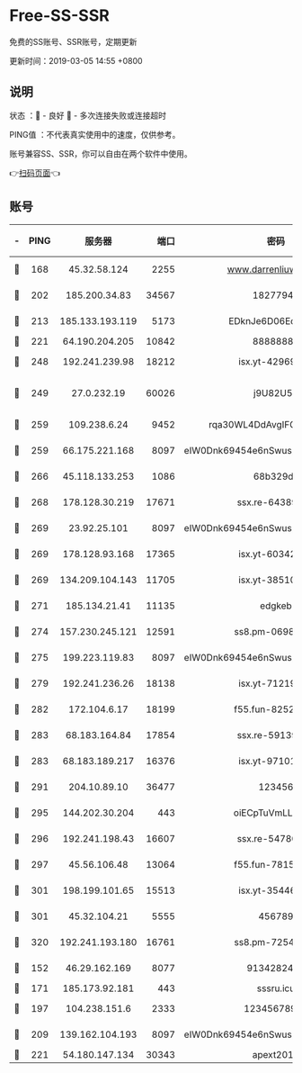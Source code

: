 # Free-SS-SSR

免费的SS账号、SSR账号，定期更新

更新时间：2019-03-05 14:55 +0800

## 说明

状态     ：🙂 - 良好 🙁 - 多次连接失败或连接超时

PING值   ：不代表真实使用中的速度，仅供参考。

账号兼容SS、SSR，你可以自由在两个软件中使用。

👉[扫码页面](https://liesauer.github.io/free-ss-ssr.github.io/)👈

## 账号

|-|PING|服务器|端口|密码|加密方式|区域|
|:----:|:----:|:-----:|-----:|:----:|:----:|:----:|
|🙂|168|45.32.58.124|2255|www.darrenliuwei.com|aes-256-cfb|JP|
|🙂|202|185.200.34.83|34567|18277940|aes-256-cfb|US|
|🙂|213|185.133.193.119|5173|EDknJe6D06EoWDaw|aes-256-cfb|US|
|🙂|221|64.190.204.205|10842|88888888|rc4-md5|US|
|🙂|248|192.241.239.98|18212|isx.yt-42969531|aes-256-cfb|US|
|🙂|249|27.0.232.19|60026|j9U82U53|xchacha20-ietf-poly1305|HK|
|🙂|259|109.238.6.24|9452|rqa30WL4DdAvgIFG6Fs3znzTa|aes-256-cfb|FR|
|🙂|259|66.175.221.168|8097|eIW0Dnk69454e6nSwuspv9DmS201tQ0D|aes-256-cfb|US|
|🙂|266|45.118.133.253|1086|68b329da|aes-256-cfb|SG|
|🙂|268|178.128.30.219|17671|ssx.re-64389778|aes-256-cfb|SG|
|🙂|269|23.92.25.101|8097|eIW0Dnk69454e6nSwuspv9DmS201tQ0D|aes-256-cfb|US|
|🙂|269|178.128.93.168|17365|isx.yt-60342023|aes-256-cfb|SG|
|🙂|269|134.209.104.143|11705|isx.yt-38510096|aes-256-cfb|SG|
|🙂|271|185.134.21.41|11135|edgkeb|aes-256-cfb|GB|
|🙂|274|157.230.245.121|12591|ss8.pm-06983018|aes-256-cfb|SG|
|🙂|275|199.223.119.83|8097|eIW0Dnk69454e6nSwuspv9DmS201tQ0D|aes-256-cfb|US|
|🙂|279|192.241.236.26|18138|isx.yt-71219423|aes-256-cfb|US|
|🙂|282|172.104.6.17|18199|f55.fun-82524174|aes-256-cfb|US|
|🙂|283|68.183.164.84|17854|ssx.re-59139311|aes-256-cfb|US|
|🙂|283|68.183.189.217|16376|isx.yt-97101614|aes-256-cfb|SG|
|🙂|291|204.10.89.10|36477|123456|aes-256-cfb|US|
|🙂|295|144.202.30.204|443|oiECpTuVmLLxk4Ts|aes-256-cfb|US|
|🙂|296|192.241.198.43|16607|ssx.re-54780207|aes-256-cfb|US|
|🙂|297|45.56.106.48|13064|f55.fun-78155284|aes-256-cfb|US|
|🙂|301|198.199.101.65|15513|isx.yt-35446579|aes-256-cfb|US|
|🙂|301|45.32.104.21|5555|456789|aes-256-cfb|SG|
|🙂|320|192.241.193.180|16761|ss8.pm-72545882|aes-256-cfb|US|
|🙂|152|46.29.162.169|8077|9134282479|aes-256-cfb|RU|
|🙂|171|185.173.92.181|443|sssru.icu|rc4-md5|RU|
|🙂|197|104.238.151.6|2333|12345678900|aes-256-cfb|JP|
|🙂|209|139.162.104.193|8097|eIW0Dnk69454e6nSwuspv9DmS201tQ0D|aes-256-cfb|JP|
|🙂|221|54.180.147.134|30343|apext2019|chacha20|KR|
